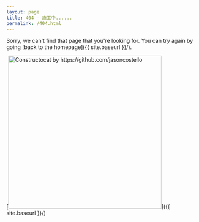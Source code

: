 ```yaml
---
layout: page
title: 404 - 施工中......
permalink: /404.html
---
```


Sorry, we can't find that page that you're looking for. You can try again by going [back to the homepage]({{ site.baseurl }}/).

[<img src="{{ site.baseurl }}/images/construction.png" alt="Constructocat by https://github.com/jasoncostello" style="width: 400px;"/>]({{ site.baseurl }}/)
